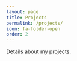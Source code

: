 ```yaml
---
layout: page
title: Projects
permalink: /projects/
icon: fa-folder-open
order: 2
---
```

Details about my projects.

